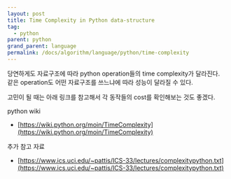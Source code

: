 ```yaml
---
layout: post
title: Time Complexity in Python data-structure
tag:
  - python
parent: python
grand_parent: language
permalink: /docs/algorithm/language/python/time-complexity
---
```


당연하게도 자료구조에 따라 python operation들의 time complexity가 달라진다.  
같은 operation도 어떤 자료구조를 쓰느냐에 따라 성능이 달라질 수 있다.

고민이 될 때는 아래 링크를 참고해서 각 동작들의 cost를 확인해보는 것도 좋겠다.

python wiki
- [https://wiki.python.org/moin/TimeComplexity](https://wiki.python.org/moin/TimeComplexity)

추가 참고 자료
- [https://www.ics.uci.edu/~pattis/ICS-33/lectures/complexitypython.txt](https://www.ics.uci.edu/~pattis/ICS-33/lectures/complexitypython.txt)